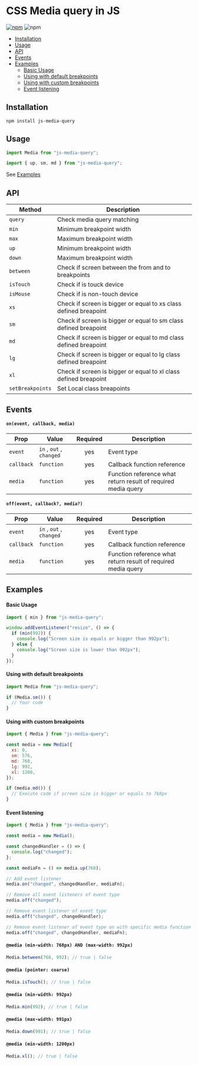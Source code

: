 # CSS Media query in JS

[![npm](https://img.shields.io/npm/v/js-media-query.svg?style=flat-square)](https://www.npmjs.com/package/js-media-query)
![npm](https://img.shields.io/npm/dw/js-media-query.svg?style=flat-square)

- [Installation](#installation)
- [Usage](#usage)
- [API](#api)
- [Events](#events)
- [Examples](#examples)
  - [Basic Usage](#basic-usage)
  - [Using with default breakpoints](#using-with-default-breakpoints)
  - [Using with custom breakpoints](#using-with-custom-breakpoints)
  - [Event listening](#event-listening)

## Installation

```
npm install js-media-query
```

## Usage

```javascript
import Media from "js-media-query";
```

```javascript
import { up, sm, md } from "js-media-query";
```

See [Examples](#examples)

## API

| Method           | Description                                                      |
| ---------------- | ---------------------------------------------------------------- |
| `query`          | Check media query matching                                       |
| `min`            | Minimum breakpoint width                                         |
| `max`            | Maximum breakpoint width                                         |
| `up`             | Minimum breakpoint width                                         |
| `down`           | Maximum breakpoint width                                         |
| `between`        | Check if screen between the from and to breakpoints              |
| `isTouch`        | Check if is touck device                                         |
| `isMouse`        | Check if is non-touch device                                     |
| `xs`             | Check if screen is bigger or equal to xs class defined breapoint |
| `sm`             | Check if screen is bigger or equal to sm class defined breapoint |
| `md`             | Check if screen is bigger or equal to md class defined breapoint |
| `lg`             | Check if screen is bigger or equal to lg class defined breapoint |
| `xl`             | Check if screen is bigger or equal to xl class defined breapoint |
| `setBreakpoints` | Set Local class breapoints                                       |

## Events

#### `on(event, callback, media)`

| Prop       | Value                    | Required | Description                                                   |
| ---------- | ------------------------ | :------: | ------------------------------------------------------------- |
| `event`    | `in` , `out` , `changed` |   yes    | Event type                                                    |
| `callback` | `function`               |   yes    | Callback function reference                                   |
| `media`    | `function`               |   yes    | Function reference what return result of required media query |

#### `off(event, callback?, media?)`

| Prop       | Value                    | Required | Description                                                   |
| ---------- | ------------------------ | :------: | ------------------------------------------------------------- |
| `event`    | `in` , `out` , `changed` |   yes    | Event type                                                    |
| `callback` | `function`               |   yes    | Callback function reference                                   |
| `media`    | `function`               |   yes    | Function reference what return result of required media query |

## Examples

#### Basic Usage

```javascript
import { min } from "js-media-query";

window.addEventListener("resize", () => {
  if (min(992)) {
    console.log("Screen size is equals or bigger than 992px");
  } else {
    console.log("Screen size is lower than 992px");
  }
});
```

#### Using with default breakpoints

```javascript
import Media from "js-media-query";

if (Media.sm()) {
  // Your code
}
```

#### Using with custom breakpoints

```javascript
import { Media } from "js-media-query";

const media = new Media({
  xs: 0,
  sm: 576,
  md: 768,
  lg: 992,
  xl: 1200,
});

if (media.md()) {
  // Execute code if screen size is bigger or equals to 768px
}
```

#### Event listening

```javascript
import { Media } from "js-media-query";

const media = new Media();

const changedHandler = () => {
  console.log("changed");
};

const mediaFn = () => media.up(768);

// Add event listener
media.on("changed", changedHandler, mediaFn);

// Remove all event listeners of event type
media.off("changed");

// Remove event listener of event type
media.off("changed", changedHandler);

// Remove event listener of event type on with specific media function
media.off("changed", changedHandler, mediaFn);
```

#### `@media (min-width: 768px) AND (max-width: 992px)`

```javascript
Media.between(768, 992); // true | false
```

#### `@media (pointer: coarse)`

```javascript
Media.isTouch(); // true | false
```

#### `@media (min-width: 992px)`

```javascript
Media.min(992); // true | false
```

#### `@media (max-width: 991px)`

```javascript
Media.down(991); // true | false
```

#### `@media (min-width: 1200px)`

```javascript
Media.xl(); // true | false
```
